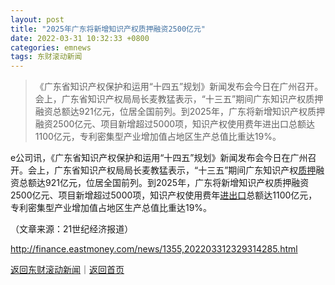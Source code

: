 ```yaml
---
layout: post
title: "2025年广东将新增知识产权质押融资2500亿元"
date: 2022-03-31 10:32:33 +0800
categories: emnews
tags: 东财滚动新闻
---
```

> 《广东省知识产权保护和运用“十四五”规划》新闻发布会今日在广州召开。会上，广东省知识产权局局长麦教猛表示，“十三五”期间广东知识产权质押融资总额达921亿元，位居全国前列。到2025年，广东将新增知识产权质押融资2500亿元、项目新增超过5000项，知识产权使用费年进出口总额达1100亿元，专利密集型产业增加值占地区生产总值比重达19%。

<p>e公司讯，《广东省知识产权保护和运用“十四五”规划》新闻发布会今日在广州召开。会上，广东省知识产权局局长麦教猛表示，“十三五”期间广东知识产权<span id="Info.3265"><a href="http://data.eastmoney.com/gpzy/" class="infokey">质押</a></span>融资总额达921亿元，位居全国前列。到2025年，广东将新增知识产权质押融资2500亿元、项目新增超过5000项，知识产权使用费年<span id="Info.381"><a href="http://data.eastmoney.com/cjsj/hgjck.html" class="infokey">进出口</a></span>总额达1100亿元，专利密集型产业增加值占地区生产总值比重达19%。 </p><p class="em_media">（文章来源：21世纪经济报道）</p>

<http://finance.eastmoney.com/news/1355,202203312329314285.html>

[返回东财滚动新闻](//finews.withounder.com/emnews/)｜[返回首页](//finews.withounder.com/)